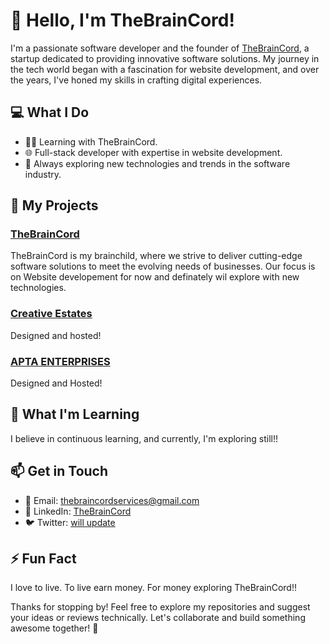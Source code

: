 # 👋 Hello, I'm TheBrainCord!

I'm a passionate software developer and the founder of [TheBrainCord](https://www.thebraincord.com), a startup dedicated to providing innovative software solutions. My journey in the tech world began with a fascination for website development, and over the years, I've honed my skills in crafting digital experiences.

## 💻 What I Do

- 👨‍💻 Learning with TheBrainCord.
- 🌐 Full-stack developer with expertise in website development.
- 🚀 Always exploring new technologies and trends in the software industry.

## 🚀 My Projects

### [TheBrainCord](https://www.thebraincord.com)

TheBrainCord is my brainchild, where we strive to deliver cutting-edge software solutions to meet the evolving needs of businesses. Our focus is on Website developement for now and definately wil explore with new technologies.

### [Creative Estates](https://estatescreative.com/)

Designed and hosted!

### [APTA ENTERPRISES](https://aptaenterprises.com/)

Designed and Hosted!

## 🌱 What I'm Learning

I believe in continuous learning, and currently, I'm exploring still!!


## 📫 Get in Touch

- 📧 Email: [thebraincordservices@gmail.com](mailto:thebraincordservices@gmail.com)
- 🔗 LinkedIn: [TheBrainCord](https://www.linkedin.com/in/thebraincord/)
- 🐦 Twitter: [will update](https://twitter.com/YourTwitterHandle)

## ⚡ Fun Fact

I love to live. To live earn money. For money exploring TheBrainCord!!

Thanks for stopping by! Feel free to explore my repositories and suggest your ideas or reviews technically. Let's collaborate and build something awesome together! 🚀
